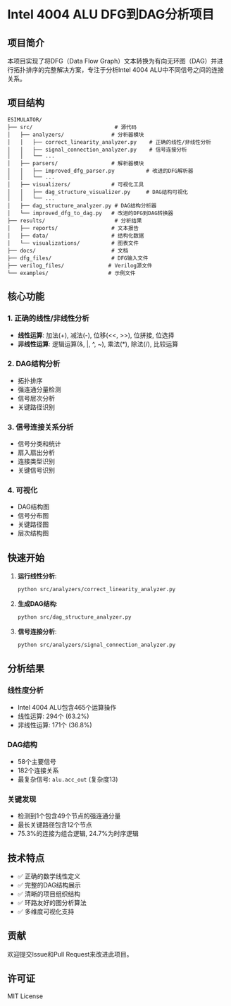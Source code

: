 # Intel 4004 ALU DFG到DAG分析项目

## 项目简介

本项目实现了将DFG（Data Flow Graph）文本转换为有向无环图（DAG）并进行拓扑排序的完整解决方案，专注于分析Intel 4004 ALU中不同信号之间的连接关系。

## 项目结构

```
ESIMULATOR/
├── src/                          # 源代码
│   ├── analyzers/               # 分析器模块
│   │   ├── correct_linearity_analyzer.py    # 正确的线性/非线性分析
│   │   ├── signal_connection_analyzer.py    # 信号连接分析
│   │   └── ...
│   ├── parsers/                 # 解析器模块  
│   │   ├── improved_dfg_parser.py          # 改进的DFG解析器
│   │   └── ...
│   ├── visualizers/             # 可视化工具
│   │   ├── dag_structure_visualizer.py     # DAG结构可视化
│   │   └── ...
│   ├── dag_structure_analyzer.py # DAG结构分析器
│   └── improved_dfg_to_dag.py   # 改进的DFG到DAG转换器
├── results/                      # 分析结果
│   ├── reports/                 # 文本报告
│   ├── data/                    # 结构化数据
│   └── visualizations/          # 图表文件
├── docs/                        # 文档
├── dfg_files/                   # DFG输入文件
├── verilog_files/              # Verilog源文件
└── examples/                   # 示例文件
```

## 核心功能

### 1. 正确的线性/非线性分析
- **线性运算**: 加法(+), 减法(-), 位移(<<, >>), 位拼接, 位选择
- **非线性运算**: 逻辑运算(&, |, ^, ~), 乘法(*), 除法(/), 比较运算

### 2. DAG结构分析  
- 拓扑排序
- 强连通分量检测
- 信号层次分析
- 关键路径识别

### 3. 信号连接关系分析
- 信号分类和统计
- 扇入扇出分析
- 连接类型识别
- 关键信号识别

### 4. 可视化
- DAG结构图
- 信号分布图
- 关键路径图
- 层次结构图

## 快速开始

1. **运行线性分析**:
   ```bash
   python src/analyzers/correct_linearity_analyzer.py
   ```

2. **生成DAG结构**:
   ```bash
   python src/dag_structure_analyzer.py
   ```

3. **信号连接分析**:
   ```bash
   python src/analyzers/signal_connection_analyzer.py
   ```

## 分析结果

### 线性度分析
- Intel 4004 ALU包含465个运算操作
- 线性运算: 294个 (63.2%)
- 非线性运算: 171个 (36.8%)

### DAG结构
- 58个主要信号
- 182个连接关系
- 最复杂信号: `alu.acc_out` (复杂度13)

### 关键发现
- 检测到1个包含49个节点的强连通分量
- 最长关键路径包含12个节点
- 75.3%的连接为组合逻辑, 24.7%为时序逻辑

## 技术特点

- ✅ 正确的数学线性定义
- ✅ 完整的DAG结构展示
- ✅ 清晰的项目组织结构
- ✅ 环路友好的图分析算法
- ✅ 多维度可视化支持

## 贡献

欢迎提交Issue和Pull Request来改进此项目。

## 许可证

MIT License
